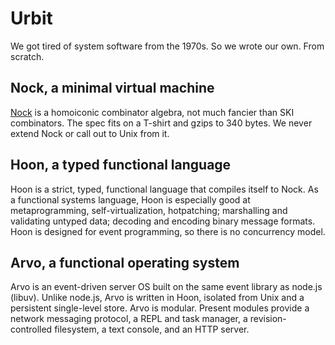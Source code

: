 Urbit
=====

We got tired of system software from the 1970s. So we wrote our own.
From scratch.

Nock, a minimal virtual machine
-------------------------------

[Nock](https://github.com/urbit/urbit/blob/master/urb/zod/spec/nock/5.txt)
is a homoiconic combinator algebra, not much fancier than SKI
combinators. The spec fits on a T-shirt and gzips to 340 bytes. We never
extend Nock or call out to Unix from it.

Hoon, a typed functional language
---------------------------------

Hoon is a strict, typed, functional language that compiles itself to
Nock. As a functional systems language, Hoon is especially good at
metaprogramming, self-virtualization, hotpatching; marshalling and
validating untyped data; decoding and encoding binary message formats.
Hoon is designed for event programming, so there is no concurrency
model.

Arvo, a functional operating system
-----------------------------------

Arvo is an event-driven server OS built on the same event library as
node.js (libuv). Unlike node.js, Arvo is written in Hoon, isolated from
Unix and a persistent single-level store. Arvo is modular. Present
modules provide a network messaging protocol, a REPL and task manager, a
revision-controlled filesystem, a text console, and an HTTP server.

